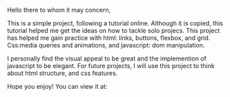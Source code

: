 Hello there to whom it may concern,

This is a simple project, following a tutorial online. Although it is copied, this tutorial helped me
get the ideas on how to tackle solo projecs.
This project has helped me gain practice with html: links, buttons, flexbox, and grid.
Css:media queries and animations, and javascript: dom manipulation.

I personally find the visual appeal to be great and the implemention of javascript to be elegant.
For future projects, I will use this project to think about html structure, and css features.

Hope you enjoy! You can view it at:
